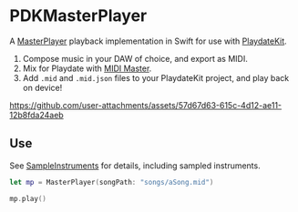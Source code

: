 # PDKMasterPlayer

A [MasterPlayer](https://github.com/ninovanhooff/master-player) playback implementation in Swift for use with [PlaydateKit](https://github.com/finnvoor/PlaydateKit).

1. Compose music in your DAW of choice, and export as MIDI.
2. Mix for Playdate with [MIDI Master](https://github.com/ninovanhooff/MIDI-Master).
3. Add `.mid` and `.mid.json` files to your PlaydateKit project, and play back on device!

https://github.com/user-attachments/assets/57d67d63-615c-4d12-ae11-12b8fda24aeb

## Use

See [SampleInstruments](https://github.com/strawdynamics/PDKMasterPlayer/blob/main/Examples/SampleInstruments/Sources/SampleInstruments/Game.swift) for details, including sampled instruments.

```swift
let mp = MasterPlayer(songPath: "songs/aSong.mid")

mp.play()
```

